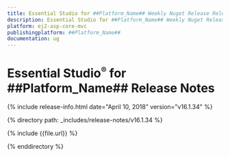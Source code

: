 ```yaml
---
title: Essential Studio for ##Platform_Name## Weekly Nuget Release Release Notes  
description: Essential Studio for ##Platform_Name## Weekly Nuget Release Release Notes  
platform: ej2-asp-core-mvc
publishingplatform: ##Platform_Name##
documentation: ug
---
```


# Essential Studio<sup style="font-size:70%">&reg;</sup> for  ##Platform_Name##  Release Notes  

{% include release-info.html date="April 10, 2018"  version="v16.1.34" %} 

{% directory path: _includes/release-notes/v16.1.34 %}

{% include {{file.url}} %}

{% enddirectory %}


